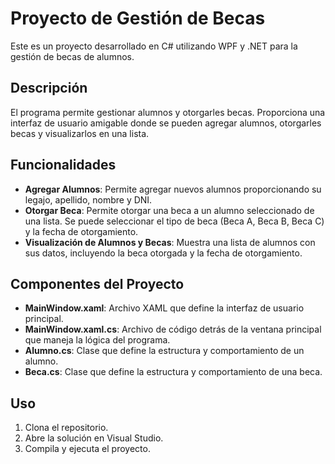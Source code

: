 # Proyecto de Gestión de Becas

Este es un proyecto desarrollado en C# utilizando WPF y .NET para la gestión de becas de alumnos.

## Descripción

El programa permite gestionar alumnos y otorgarles becas. Proporciona una interfaz de usuario amigable donde se pueden agregar alumnos, otorgarles becas y visualizarlos en una lista.

## Funcionalidades

- **Agregar Alumnos**: Permite agregar nuevos alumnos proporcionando su legajo, apellido, nombre y DNI.
- **Otorgar Beca**: Permite otorgar una beca a un alumno seleccionado de una lista. Se puede seleccionar el tipo de beca (Beca A, Beca B, Beca C) y la fecha de otorgamiento.
- **Visualización de Alumnos y Becas**: Muestra una lista de alumnos con sus datos, incluyendo la beca otorgada y la fecha de otorgamiento.

## Componentes del Proyecto

- **MainWindow.xaml**: Archivo XAML que define la interfaz de usuario principal.
- **MainWindow.xaml.cs**: Archivo de código detrás de la ventana principal que maneja la lógica del programa.
- **Alumno.cs**: Clase que define la estructura y comportamiento de un alumno.
- **Beca.cs**: Clase que define la estructura y comportamiento de una beca.

## Uso

1. Clona el repositorio.
2. Abre la solución en Visual Studio.
3. Compila y ejecuta el proyecto.


